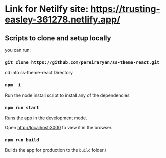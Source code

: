 # Link for Netilfy site: https://trusting-easley-361278.netlify.app/


##  Scripts to clone and setup locally 

you can run:

### `git clone https://github.com/pereiraryan/ss-theme-react.git`

cd into ss-theme-react Directory

### `npm  i`

Run the node install script to install any of the dependencies 

### `npm run start`

Runs the app in the development mode.

Open [http://localhost:3000](http://localhost:3000) to view it in the browser.

### `npm run build`

Builds the app for production to the `build` folder.\
